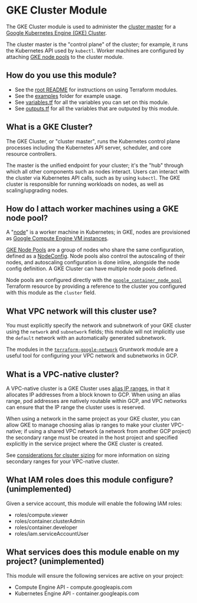 # GKE Cluster Module

The GKE Cluster module is used to administer the [cluster master](https://cloud.google.com/kubernetes-engine/docs/concepts/cluster-architecture)
for a [Google Kubernetes Engine (GKE) Cluster](https://cloud.google.com/kubernetes-engine/docs/how-to/cluster-admin-overview).

The cluster master is the "control plane" of the cluster; for example, it runs
the Kubernetes API used by `kubectl`. Worker machines are configured by
attaching [GKE node pools](https://cloud.google.com/kubernetes-engine/docs/concepts/node-pools)
to the cluster module.

## How do you use this module?

* See the [root README](/README.md) for instructions on using Terraform modules.
* See the [examples](/examples) folder for example usage.
* See [variables.tf](./variables.tf) for all the variables you can set on this module.
* See [outputs.tf](./outputs.tf) for all the variables that are outputed by this module.

## What is a GKE Cluster?

The GKE Cluster, or "cluster master", runs the Kubernetes control plane
processes including the Kubernetes API server, scheduler, and core resource
controllers.

The master is the unified endpoint for your cluster; it's the "hub" through
which all other components such as nodes interact. Users can interact with the
cluster via Kubernetes API calls, such as by using `kubectl`. The GKE cluster
is responsible for running workloads on nodes, as well as scaling/upgrading
nodes.

## How do I attach worker machines using a GKE node pool?

A "[node](https://kubernetes.io/docs/concepts/architecture/nodes/)" is
a worker machine in Kubernetes; in GKE, nodes are provisioned as
[Google Compute Engine VM instances](https://cloud.google.com/compute/docs/instances/).

[GKE Node Pools](https://cloud.google.com/kubernetes-engine/docs/concepts/node-pools)
are a group of nodes who share the same configuration, defined as a [NodeConfig](https://cloud.google.com/kubernetes-engine/docs/reference/rest/v1/NodeConfig).
Node pools also control the autoscaling of their nodes, and autoscaling
configuration is done inline, alongside the node config definition. A GKE
Cluster can have multiple node pools defined.

Node pools are configured directly with the
[`google_container_node_pool`](https://www.terraform.io/docs/providers/google/r/container_node_pool.html)
Terraform resource by providing a reference to the cluster you configured with
this module as the `cluster` field.

## What VPC network will this cluster use?

You must explicitly specify the network and subnetwork of your GKE cluster using
the `network` and `subnetwork` fields; this module will not implicitly use the
`default` network with an automatically generated subnetwork.

The modules in the [`terraform-google-network`](https://github.com/gruntwork-io/terraform-google-network)
Gruntwork module are a useful tool for configuring your VPC network and 
subnetworks in GCP.

## What is a VPC-native cluster? 

A VPC-native cluster is a GKE Cluster uses [alias IP ranges](https://cloud.google.com/vpc/docs/alias-ip), in that it
allocates IP addresses from a block known to GCP. When using an alias range, pod addresses are natively routable within
GCP, and VPC networks can ensure that the IP range the cluster uses is reserved.

When using a network in the same project as your GKE cluster, you can allow GKE to manage choosing alias ip ranges to
make your cluster VPC-native; if using a shared VPC network (a network from another GCP project) the secondary range
must be created in the host project and specified explicitly in the service project where the GKE cluster is created.

See [considerations for clsuter sizing](https://cloud.google.com/kubernetes-engine/docs/how-to/alias-ips#cluster_sizing)
for more information on sizing secondary ranges for your VPC-native cluster.

## What IAM roles does this module configure? (unimplemented)

Given a service account, this module will enable the following IAM roles:

* roles/compute.viewer
* roles/container.clusterAdmin
* roles/container.developer
* roles/iam.serviceAccountUser

## What services does this module enable on my project? (unimplemented)

This module will ensure the following services are active on your project:

* Compute Engine API - compute.googleapis.com
* Kubernetes Engine API - container.googleapis.com
